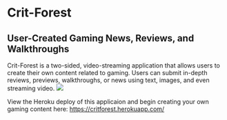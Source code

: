 <h1>Crit-Forest </h1>
<h2> User-Created Gaming News, Reviews, and Walkthroughs </h2>
Crit-Forest is a two-sided, video-streaming application that allows users to create their own content related to gaming. Users can submit in-depth reviews, previews, walkthroughs, or news using text, images, and even streaming video.

<img src="https://imgur.com/a/o4CFcS4" />

View the Heroku deploy of this applicaion and begin creating your own gaming content here: https://critforest.herokuapp.com/
